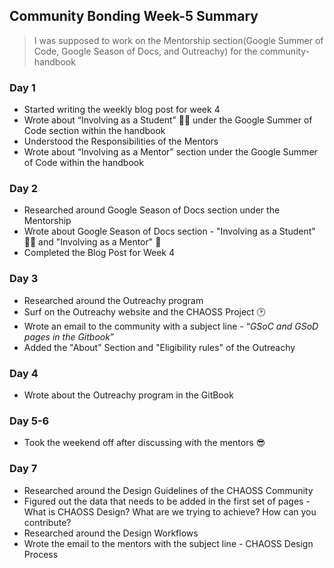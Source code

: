 ## Community Bonding Week-5 Summary
> I was supposed to work on the Mentorship section(Google Summer of Code, Google Season of Docs, and Outreachy)  for the community-handbook

### Day 1
* Started writing the weekly blog post for week 4
* Wrote about “Involving as a Student” :man_in_tuxedo: under the Google Summer of Code section within the handbook
* Understood the Responsibilities of the Mentors
* Wrote about “Involving as a Mentor” section under the Google Summer of Code within the handbook

### Day 2
* Researched around Google Season of Docs section under the Mentorship
* Wrote about Google Season of Docs section - "Involving as a Student" :man_in_tuxedo: and "Involving as a Mentor" :busts_in_silhouette:
* Completed the Blog Post for Week 4

### Day 3
* Researched around the Outreachy program
* Surf on the Outreachy website and the CHAOSS Project :clock2:
* Wrote an email to the community with a subject line - “*GSoC and GSoD pages in the Gitbook*”
* Added the "About" Section and "Eligibility rules" of the Outreachy

### Day 4
* Wrote about the Outreachy program in the GitBook

### Day 5-6
* Took the weekend off after discussing with the mentors :sunglasses:

### Day 7
* Researched around the Design Guidelines of the CHAOSS Community
* Figured out the data that needs to be added in the first set of pages - What is CHAOSS Design? What are we trying to achieve? How can you contribute?
* Researched around the Design Workflows
* Wrote the email to the mentors with the subject line - CHAOSS Design Process
